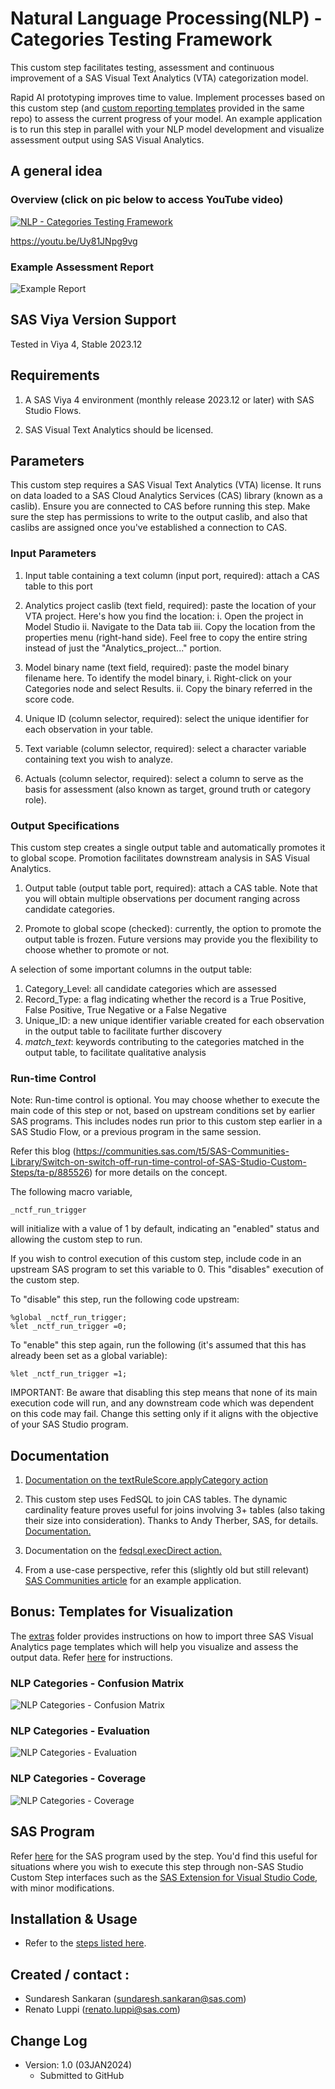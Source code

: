 # Natural Language Processing(NLP) - Categories Testing Framework

This custom step facilitates testing, assessment and continuous improvement of a SAS Visual Text Analytics (VTA) categorization model. 

Rapid AI prototyping improves time to value.  Implement processes based on this custom step (and [custom reporting templates](./extras/Import%20Report%20Templates.md) provided in the same repo) to assess the current progress of your model.  An example application is to run this step in parallel with your NLP model development and visualize assessment output using SAS Visual Analytics.

## A general idea 

### Overview (click on pic below to access YouTube video)

[![NLP - Categories Testing Framework](./img/NLP%20-%20Categories%20Testing%20Framework.png)](https://youtu.be/Uy81JNpg9vg)

https://youtu.be/Uy81JNpg9vg

### Example Assessment Report
![Example Report](./img/Example%20assessment%20Report.png)

## SAS Viya Version Support
Tested in Viya 4, Stable 2023.12

## Requirements

1. A SAS Viya 4 environment (monthly release 2023.12 or later) with SAS Studio Flows.

2. SAS Visual Text Analytics should be licensed.

## Parameters

This custom step requires a SAS Visual Text Analytics (VTA) license. It runs on data loaded to a SAS Cloud Analytics Services (CAS) library (known as a caslib). Ensure you are connected to CAS before running this step. Make sure the step has permissions to write to the output caslib, and also that caslibs are assigned once you've established a connection to CAS.

### Input Parameters

1. Input table containing a text column (input port, required): attach a CAS table to this port

2. Analytics project caslib (text field, required):  paste the location of your VTA project.  Here's how you find the location:
   i.   Open the project in Model Studio 
   ii.  Navigate to the Data tab
   iii. Copy the location from the properties menu (right-hand side).  Feel free to copy the entire string instead of just the \"Analytics_project...\" portion.

3. Model binary name (text field, required): paste the model binary filename here.  To identify the model binary, 
   i. Right-click on your Categories node and select Results.
  ii. Copy the binary referred in the score code.

4. Unique ID (column selector, required): select the unique identifier for each observation in your table.

5. Text variable (column selector, required): select a character variable containing text you wish to analyze.

6. Actuals (column selector, required): select a column to serve as the basis for assessment (also known as  target, ground truth or category role).

### Output Specifications

This custom step creates a single output table and automatically promotes it to global scope. Promotion facilitates downstream analysis in SAS Visual Analytics. 

1.  Output table (output table port, required): attach a CAS table.  Note that you will obtain multiple observations per document ranging across candidate categories. 

2.  Promote to global scope (checked):  currently, the option to promote the output table is frozen.  Future versions may provide you the flexibility to choose whether to promote or not.

A selection of some important columns in the output table:

1. Category_Level: all candidate categories which are assessed
2. Record_Type: a flag indicating whether the record is a True Positive, False Positive, True Negative or a False Negative
3. Unique_ID: a new unique identifier variable  created for each observation in the output table to facilitate further discovery
4.  _match_text_: keywords contributing to the categories matched in the output table, to facilitate qualitative analysis

### Run-time Control

Note: Run-time control is optional.  You may choose whether to execute the main code of this step or not, based on upstream conditions set by earlier SAS programs.  This includes nodes run prior to this custom step earlier in a SAS Studio Flow, or a previous program in the same session.

Refer this blog (https://communities.sas.com/t5/SAS-Communities-Library/Switch-on-switch-off-run-time-control-of-SAS-Studio-Custom-Steps/ta-p/885526) for more details on the concept.

The following macro variable,

```sas
_nctf_run_trigger
```

will initialize with a value of 1 by default, indicating an \"enabled\" status and allowing the custom step to run.

If you wish to control execution of this custom step, include code in an upstream SAS program to set this variable to 0.  This \"disables\" execution of the custom step.

To \"disable\" this step, run the following code upstream:

```sas
%global _nctf_run_trigger;
%let _nctf_run_trigger =0;
```

To \"enable\" this step again, run the following (it's assumed that this has already been set as a global variable):

```sas
%let _nctf_run_trigger =1;
```

IMPORTANT: Be aware that disabling this step means that none of its main execution code will run, and any  downstream code which was dependent on this code may fail.  Change this setting only if it aligns with the objective of your SAS Studio program.

## Documentation
1.  [Documentation on the textRuleScore.applyCategory action](https://go.documentation.sas.com/doc/en/pgmsascdc/default/casvtapg/cas-textrulescore-applycategory.htm)

2. This custom step uses FedSQL to join CAS tables.  The dynamic cardinality feature proves useful for joins involving 3+ tables (also taking their size into consideration).  Thanks to Andy Therber, SAS, for details.  [Documentation.](https://go.documentation.sas.com/doc/en/pgmsascdc/default/casfedsql/p0lrihvbn5xnfdn1a86poyhemp9f.htm)

3. Documentation on the [fedsql.execDirect action.](https://go.documentation.sas.com/doc/en/pgmsascdc/default/caspg/cas-fedsql-execdirect.htm)

4. From a use-case perspective, refer this (slightly old but still relevant) [SAS Communities article](https://communities.sas.com/t5/SAS-Communities-Library/Priming-the-pump-for-better-risk-assessment/ta-p/565370) for an example application. 

## Bonus: Templates for Visualization

The [extras](./extras/) folder provides instructions on how to import three SAS Visual Analytics page templates which will help you visualize and assess the output data.  Refer [here](/extras/Import%20Report%20Templates.md) for instructions.

### NLP Categories - Confusion Matrix

![NLP Categories - Confusion Matrix](./img/NLP%20Categories%20-%20Confusion%20Matrix.png)

### NLP Categories - Evaluation

![NLP Categories - Evaluation](./img/NLP%20Categories%20-%20Evaluation.png)

### NLP Categories - Coverage

![NLP Categories - Coverage](./img/NLP%20Categories%20-%20Coverage.png)

## SAS Program

Refer [here](./extras/NLP%20-%20Categories%20Testing%20Framework.sas) for the SAS program used by the step.  You'd find this useful for situations where you wish to execute this step through non-SAS Studio Custom Step interfaces such as the [SAS Extension for Visual Studio Code](https://github.com/sassoftware/vscode-sas-extension), with minor modifications. 


## Installation & Usage
- Refer to the [steps listed here](https://github.com/sassoftware/sas-studio-custom-steps#getting-started---making-a-custom-step-from-this-repository-available-in-sas-studio).

## Created / contact : 

- Sundaresh Sankaran (sundaresh.sankaran@sas.com)
- Renato Luppi (renato.luppi@sas.com)

## Change Log

* Version: 1.0  (03JAN2024)
  * Submitted to GitHub